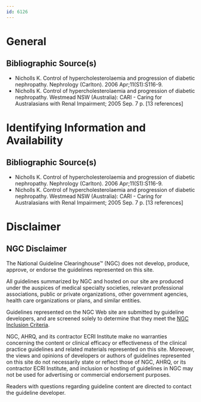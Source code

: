 ```yaml
---
id: 6126
---
```


# General

## Bibliographic Source(s)

- Nicholls K. Control of hypercholesterolaemia and progression of diabetic nephropathy. Nephrology (Carlton). 2006 Apr;11(S1):S116-9.
- Nicholls K. Control of hypercholesterolaemia and progression of diabetic nephropathy. Westmead NSW (Australia): CARI - Caring for Australasians with Renal Impairment; 2005 Sep. 7 p. [13 references]

# Identifying Information and Availability

## Bibliographic Source(s)

- Nicholls K. Control of hypercholesterolaemia and progression of diabetic nephropathy. Nephrology (Carlton). 2006 Apr;11(S1):S116-9.
- Nicholls K. Control of hypercholesterolaemia and progression of diabetic nephropathy. Westmead NSW (Australia): CARI - Caring for Australasians with Renal Impairment; 2005 Sep. 7 p. [13 references]

# Disclaimer

## NGC Disclaimer

The National Guideline Clearinghouse™ (NGC) does not develop, produce, approve, or endorse the guidelines represented on this site.

All guidelines summarized by NGC and hosted on our site are produced under the auspices of medical specialty societies, relevant professional associations, public or private organizations, other government agencies, health care organizations or plans, and similar entities.

Guidelines represented on the NGC Web site are submitted by guideline developers, and are screened solely to determine that they meet the [NGC Inclusion Criteria](/help-and-about/summaries/inclusion-criteria).

NGC, AHRQ, and its contractor ECRI Institute make no warranties concerning the content or clinical efficacy or effectiveness of the clinical practice guidelines and related materials represented on this site. Moreover, the views and opinions of developers or authors of guidelines represented on this site do not necessarily state or reflect those of NGC, AHRQ, or its contractor ECRI Institute, and inclusion or hosting of guidelines in NGC may not be used for advertising or commercial endorsement purposes.

Readers with questions regarding guideline content are directed to contact the guideline developer.

